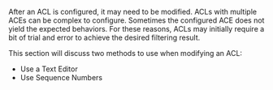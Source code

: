 After an ACL is configured, it may need to be modified. ACLs with multiple ACEs can be complex to configure. Sometimes the configured ACE does not yield the expected behaviors. For these reasons, ACLs may initially require a bit of trial and error to achieve the desired filtering result.

This section will discuss two methods to use when modifying an ACL:

- Use a Text Editor
- Use Sequence Numbers